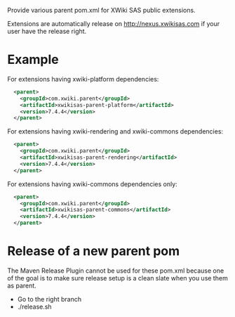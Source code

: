 Provide various parent pom.xml for XWiki SAS public extensions.

Extensions are automatically release on http://nexus.xwikisas.com if your user have the release right.

# Example

For extensions having xwiki-platform dependencies:

```xml
  <parent>
    <groupId>com.xwiki.parent</groupId>
    <artifactId>xwikisas-parent-platform</artifactId>
    <version>7.4.4</version>
  </parent>
```

For extensions having xwiki-rendering and xwiki-commons dependencies:

```xml
  <parent>
    <groupId>com.xwiki.parent</groupId>
    <artifactId>xwikisas-parent-rendering</artifactId>
    <version>7.4.4</version>
  </parent>
```

For extensions having xwiki-commons dependencies only:

```xml
  <parent>
    <groupId>com.xwiki.parent</groupId>
    <artifactId>xwikisas-parent-commons</artifactId>
    <version>7.4.4</version>
  </parent>
```

# Release of a new parent pom

The Maven Release Plugin cannot be used for these pom.xml because one of the goal is to make sure release setup is a clean slate when you use them as parent.

* Go to the right branch
* ./release.sh
